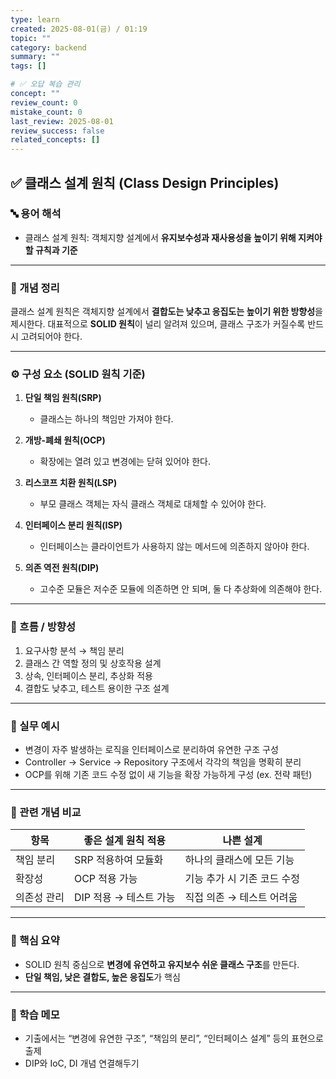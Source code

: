 ```yaml
---
type: learn
created: 2025-08-01(금) / 01:19
topic: ""
category: backend
summary: ""
tags: []

# ✅ 오답 복습 관리
concept: ""
review_count: 0
mistake_count: 0
last_review: 2025-08-01
review_success: false
related_concepts: []
---
```

## ✅ 클래스 설계 원칙 (Class Design Principles)

### 🔤 용어 해석  
- 클래스 설계 원칙: 객체지향 설계에서 **유지보수성과 재사용성을 높이기 위해 지켜야 할 규칙과 기준**

---

### 📌 개념 정리  
클래스 설계 원칙은 객체지향 설계에서 **결합도는 낮추고 응집도는 높이기 위한 방향성**을 제시한다. 대표적으로 **SOLID 원칙**이 널리 알려져 있으며, 클래스 구조가 커질수록 반드시 고려되어야 한다.

---

### ⚙️ 구성 요소 (SOLID 원칙 기준)  

1. **단일 책임 원칙(SRP)**  
   - 클래스는 하나의 책임만 가져야 한다.  

2. **개방-폐쇄 원칙(OCP)**  
   - 확장에는 열려 있고 변경에는 닫혀 있어야 한다.  

3. **리스코프 치환 원칙(LSP)**  
   - 부모 클래스 객체는 자식 클래스 객체로 대체할 수 있어야 한다.  

4. **인터페이스 분리 원칙(ISP)**  
   - 인터페이스는 클라이언트가 사용하지 않는 메서드에 의존하지 않아야 한다.  

5. **의존 역전 원칙(DIP)**  
   - 고수준 모듈은 저수준 모듈에 의존하면 안 되며, 둘 다 추상화에 의존해야 한다.

---

### 🧭 흐름 / 방향성  
1. 요구사항 분석 → 책임 분리  
2. 클래스 간 역할 정의 및 상호작용 설계  
3. 상속, 인터페이스 분리, 추상화 적용  
4. 결합도 낮추고, 테스트 용이한 구조 설계

---

### 💬 실무 예시  
- 변경이 자주 발생하는 로직을 인터페이스로 분리하여 유연한 구조 구성  
- Controller → Service → Repository 구조에서 각각의 책임을 명확히 분리  
- OCP를 위해 기존 코드 수정 없이 새 기능을 확장 가능하게 구성 (ex. 전략 패턴)

---

### 🔁 관련 개념 비교

| 항목           | 좋은 설계 원칙 적용 | 나쁜 설계 |
|----------------|----------------------|-----------|
| 책임 분리       | SRP 적용하여 모듈화   | 하나의 클래스에 모든 기능 |
| 확장성          | OCP 적용 가능        | 기능 추가 시 기존 코드 수정 |
| 의존성 관리     | DIP 적용 → 테스트 가능 | 직접 의존 → 테스트 어려움 |

---

### 🎯 핵심 요약  
- SOLID 원칙 중심으로 **변경에 유연하고 유지보수 쉬운 클래스 구조**를 만든다.  
- **단일 책임, 낮은 결합도, 높은 응집도**가 핵심  

---

### 🧠 학습 메모  
- 기출에서는 “변경에 유연한 구조”, “책임의 분리”, “인터페이스 설계” 등의 표현으로 출제  
- DIP와 IoC, DI 개념 연결해두기
